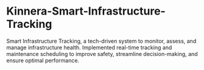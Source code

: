 # Kinnera-Smart-Infrastructure-Tracking
Smart Infrastructure Tracking, a tech-driven system to monitor, assess, and manage  infrastructure health. Implemented real-time tracking and maintenance scheduling to improve safety,  streamline decision-making, and ensure optimal performance. 
